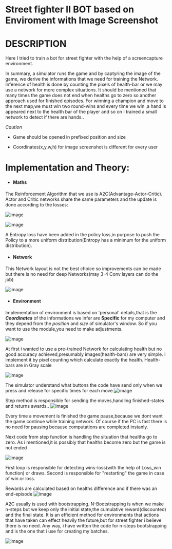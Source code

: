 # Street fighter II BOT based on Enviroment with Image Screenshot



# DESCRIPTION
Here I tried to train a bot for street fighter with the help of a screencapture environment.

In summary, a simulator runs the game and by captyring the image of the game, we derive the informations that we need for training the Network.  Inference of health is done by counting the pixels of health-bar or we may use a network for more complex situations. It should be mentioned that many times the game does not end when healths go to zero so another approach used for finished episodes. For winning a champion and move to the next map,we must win two round-wins and every time we win ,a hand is appeared next to the health bar of the player and so on I trained a small network to detect if there are hands..

*Caution*
- Game should be opened in prefixed position and size

- Coordinates(x,y,w,h) for image screenshot is different for every user


# Implementation and Theory:

- #### Maths 

The Reinforcement Algorithm that we use is A2C(Advantage-Actor-Critic). Actor and Critic networks share the same parameters and the update is done according to the losses:

![image](https://user-images.githubusercontent.com/70138386/110235119-1c520c00-7f37-11eb-9a82-d64202dc19ef.png)


![image](https://user-images.githubusercontent.com/70138386/110207454-3c78c100-7e8c-11eb-9652-64e483215845.png)


A Entropy loss have been added in the policy loss,in purpose to push the Policy to a more uniform distribution(Entropy has a minimum for the uniform distribution).

- #### Network

This Network layout is not the best choice so improvements can be made but there is no need for deep Networks(may 3-4 Conv layers can do the job)

![image](https://user-images.githubusercontent.com/70138386/110235317-127cd880-7f38-11eb-8fe8-e4e0164429ff.png)

- #### Environment

Implementation of  environment is based on 'personal' details,that is the ***Coordinates*** of the informations we infer are **Specific** for my computer and they depend from the *position* and *size* of simulator's window. So if you want to use the module,you need to make adjustments.

![image](https://user-images.githubusercontent.com/70138386/110235880-52918a80-7f3b-11eb-934f-a9a652217f12.png)

At first i wanted to use a pre-trained Network for calculating health but no good accuracy achieved,presumably images(health-bars) are very simple. I implement it by pixel counting which calculate exactly the health. Health-bars are in Gray scale

![image](https://user-images.githubusercontent.com/70138386/110236087-96d15a80-7f3c-11eb-92a1-6f215fe27377.png)

The simulator understand what buttons the code have send only when we press and release for specific times for each move
![image](https://user-images.githubusercontent.com/70138386/110236232-53c3b700-7f3d-11eb-8518-c939012bc296.png)

Step method is responsible for sending the moves,handling finished-states and returns awards..
![image](https://user-images.githubusercontent.com/70138386/110236727-1dd40200-7f40-11eb-88e6-eaf9a42a8b8e.png)

Every time a movement is finished the game pause,because we dont want the game continue while training network. Of course if the PC is fast there is no need for pausing because computations are completed instanly.

Next code from step function is handling the situation that healths go to zero. As i mentioned,it is possibly that healths become zero but the game is not ended

![image](https://user-images.githubusercontent.com/70138386/110236945-c6369600-7f41-11eb-9376-b7f72cb6297e.png)

First loop is responsible for detecting wins-loss(with the help of Loss_win function) or draws. Second is responsible for "restarting" the game in case of win or loss.

Rewards are calculated based on healths difference and if there was an end-episode
![image](https://user-images.githubusercontent.com/70138386/110237032-4fe66380-7f42-11eb-9861-741423a34a17.png)

A2C usually is used with bootstrapping. N-Bootstrapping is when we make n-steps but we keep only the initial state,the cumulative reward(discounted) and the final state. It is an efficient method for environments that actions that have taken can effect heavily the future,but for street fighter i believe there is no need. Any way, i have written the code for n-steps bootstrapping and is the one that i use for creating my batches.

![image](https://user-images.githubusercontent.com/70138386/110237286-e8311800-7f43-11eb-89cb-e8db2716fd64.png)

